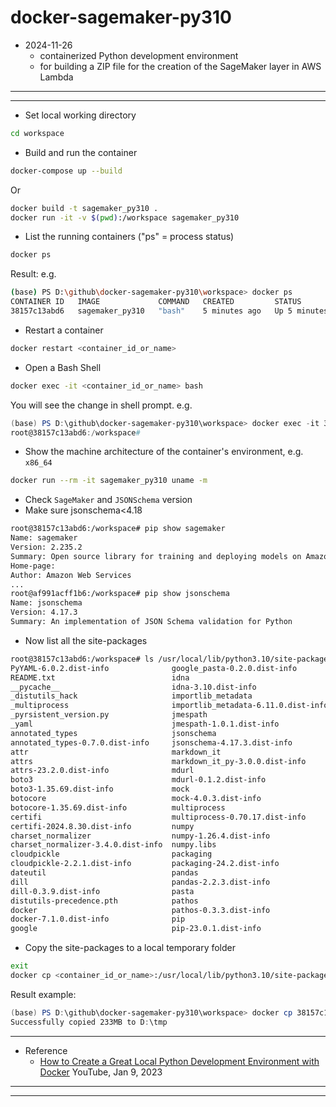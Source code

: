 # docker-sagemaker-py310
* 2024-11-26 
    * containerized Python development environment  
    * for building a ZIP file for the creation of the SageMaker layer in AWS Lambda  

---   
---  

* Set local working directory  
```bash
cd workspace
```
* Build and run the container
```bash
docker-compose up --build
```

Or    
```bash
docker build -t sagemaker_py310 .
docker run -it -v $(pwd):/workspace sagemaker_py310
```

* List the running containers ("ps" = process status)
```bash
docker ps
```
Result: e.g.
```bash
(base) PS D:\github\docker-sagemaker-py310\workspace> docker ps
CONTAINER ID   IMAGE             COMMAND   CREATED         STATUS         PORTS     NAMES
38157c13abd6   sagemaker_py310   "bash"    5 minutes ago   Up 5 minutes             docker-sagemaker-py310-python-dev-1
```

* Restart a container  
```bash
docker restart <container_id_or_name>
```

* Open a Bash Shell  
```bash
docker exec -it <container_id_or_name> bash
```
You will see the change in shell prompt. e.g.
```powershell
(base) PS D:\github\docker-sagemaker-py310\workspace> docker exec -it 38157c13abd6 bash
root@38157c13abd6:/workspace#
```

* Show the machine architecture of the container's environment, e.g. `x86_64`  
```bash
docker run --rm -it sagemaker_py310 uname -m
```

* Check `SageMaker` and `JSONSchema` version
* Make sure jsonschema<4.18  
```bash
root@38157c13abd6:/workspace# pip show sagemaker
Name: sagemaker
Version: 2.235.2
Summary: Open source library for training and deploying models on Amazon SageMaker.
Home-page:
Author: Amazon Web Services
...
root@af991acff1b6:/workspace# pip show jsonschema
Name: jsonschema
Version: 4.17.3
Summary: An implementation of JSON Schema validation for Python
```

* Now list all the site-packages 
```bash
root@38157c13abd6:/workspace# ls /usr/local/lib/python3.10/site-packages
PyYAML-6.0.2.dist-info              google_pasta-0.2.0.dist-info         pkg_resources                             sagemaker
README.txt                          idna                                 platformdirs                              sagemaker-2.235.2.dist-info
__pycache__                         idna-3.10.dist-info                  platformdirs-4.3.6.dist-info              sagemaker_core
_distutils_hack                     importlib_metadata                   pox                                       sagemaker_core-1.0.16.dist-info       
_multiprocess                       importlib_metadata-6.11.0.dist-info  pox-0.3.5.dist-info                       schema-0.7.7.dist-info
_pyrsistent_version.py              jmespath                             pp                                        schema.py
_yaml                               jmespath-1.0.1.dist-info             ppft                                      setuptools
annotated_types                     jsonschema                           ppft-1.7.6.9.dist-info                    setuptools-65.5.1.dist-info
annotated_types-0.7.0.dist-info     jsonschema-4.17.3.dist-info          protobuf-4.25.5.dist-info                 six-1.16.0.dist-info
attr                                markdown_it                          psutil                                    six.py
attrs                               markdown_it_py-3.0.0.dist-info       psutil-6.1.0.dist-info                    smdebug_rulesconfig
attrs-23.2.0.dist-info              mdurl                                pvectorc.cpython-310-x86_64-linux-gnu.so  smdebug_rulesconfig-1.0.1.dist-info   
boto3                               mdurl-0.1.2.dist-info                pydantic                                  tblib
boto3-1.35.69.dist-info             mock                                 pydantic-2.10.2.dist-info                 tblib-3.0.0.dist-info
botocore                            mock-4.0.3.dist-info                 pydantic_core                             tests
botocore-1.35.69.dist-info          multiprocess                         pydantic_core-2.27.1.dist-info            tqdm
certifi                             multiprocess-0.70.17.dist-info       pygments                                  tqdm-4.67.1.dist-info
certifi-2024.8.30.dist-info         numpy                                pygments-2.18.0.dist-info                 typing_extensions-4.12.2.dist-info    
charset_normalizer                  numpy-1.26.4.dist-info               pyrsistent                                typing_extensions.py
charset_normalizer-3.4.0.dist-info  numpy.libs                           pyrsistent-0.20.0.dist-info               tzdata
cloudpickle                         packaging                            python_dateutil-2.9.0.post0.dist-info     tzdata-2024.2.dist-info
cloudpickle-2.2.1.dist-info         packaging-24.2.dist-info             pytz                                      urllib3
dateutil                            pandas                               pytz-2024.2.dist-info                     urllib3-2.2.3.dist-info
dill                                pandas-2.2.3.dist-info               requests                                  wheel
dill-0.3.9.dist-info                pasta                                requests-2.32.3.dist-info                 wheel-0.45.0.dist-info
distutils-precedence.pth            pathos                               rich                                      yaml
docker                              pathos-0.3.3.dist-info               rich-13.9.4.dist-info                     zipp
docker-7.1.0.dist-info              pip                                  s3transfer                                zipp-3.21.0.dist-info
google                              pip-23.0.1.dist-info                 s3transfer-0.10.4.dist-info
```

* Copy the site-packages to a local temporary folder
```bash
exit
docker cp <container_id_or_name>:/usr/local/lib/python3.10/site-packages D:\tmp
```
Result example:  
```powershell
(base) PS D:\github\docker-sagemaker-py310\workspace> docker cp 38157c13abd6:/usr/local/lib/python3.10/site-packages D:\tmp
Successfully copied 233MB to D:\tmp
```

---  

* Reference
    * [How to Create a Great Local Python Development Environment with Docker](https://youtu.be/6OxqiEeCvMI)
    YouTube, Jan 9, 2023

---  
---  